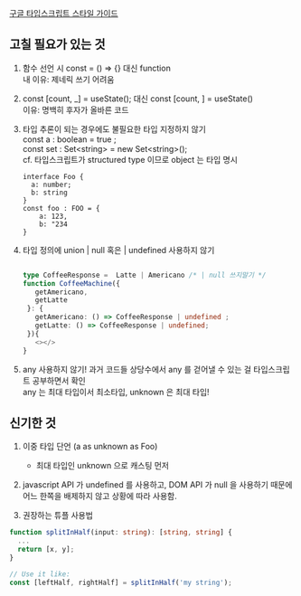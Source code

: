 [구글 타입스크립트 스타일 가이드](https://google.github.io/styleguide/tsguide.html)

## 고칠 필요가 있는 것 

1. 함수 선언 시 const = () => {} 대신 function  
    내 이유: 제네릭 쓰기 어려움


2. const [count, _] = useState(); 대신 const [count, ] = useState()  
    이유: 명백히 후자가 올바른 코드


3. 타입 추론이 되는 경우에도 불필요한 타입 지정하지 않기  
    const a : boolean = true ;  
    const set : Set\<string> = new Set\<string>();  
    cf. 타입스크립트가 structured type 이므로 object 는 타입 명시
    ```
    interface Foo {
      a: number;
      b: string 
    }
    const foo : FOO = {
        a: 123,
        b: "234
    }
    ```


4. 타입 정의에 union | null 혹은 | undefined 사용하지 않기  
   ```typescript jsx
   
   type CoffeeResponse =  Latte | Americano /* | null 쓰지말기 */
   function CoffeeMachine({
      getAmericano,
      getLatte 
    }: {
      getAmericano: () => CoffeeResponse | undefined ; 
      getLatte: () => CoffeeResponse | undefined;
    }){
      <></>
   }
    ```
   

5. any 사용하지 않기!
   과거 코드들 상당수에서 any 를 걷어낼 수 있는 걸 타입스크립트 공부하면서 확인  
   any 는 최대 타입이서 최소타입, unknown 은 최대 타입!

## 신기한 것

1. 이중 타입 단언 (a as unknown as Foo)
   * 최대 타입인 unknown 으로 캐스팅 먼저


2. javascript API 가 undefined 를 사용하고, DOM API 가 null 을 사용하기 때문에   
   어느 한쪽을 배제하지 않고 상황에 따라 사용함.


3. 권장하는 튜플 사용법 

```typescript jsx
function splitInHalf(input: string): [string, string] {
  ...
  return [x, y];
}

// Use it like:
const [leftHalf, rightHalf] = splitInHalf('my string');
```
